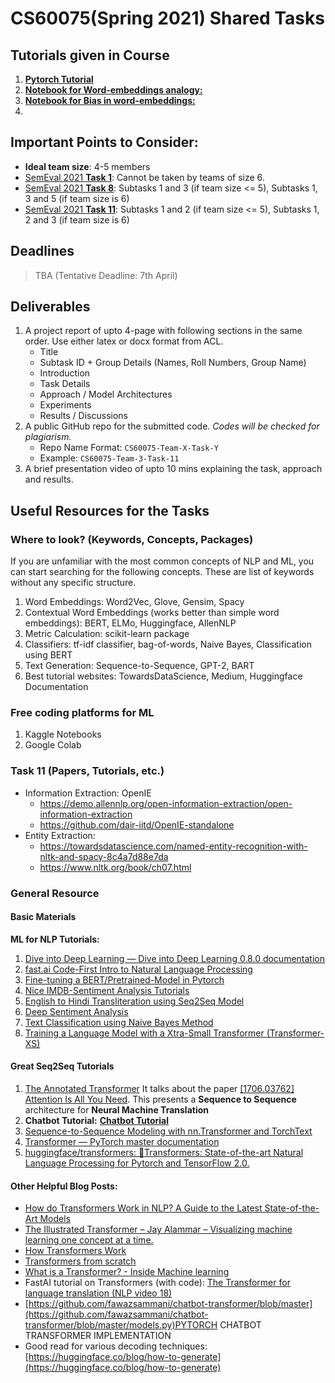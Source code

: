 # CS60075(Spring 2021) Shared Tasks

## Tutorials given in Course

1. [**Pytorch Tutorial**](https://github.com/nayakt/Neural-POS-Tagger)
2. [**Notebook for Word-embeddings analogy:**](https://colab.research.google.com/drive/1DxC5AnIFuu9Maan_D23yoE6sW4Ez2Uhw?usp=sharing#scrollTo=yr64uvq1E3E-)
3. [**Notebook for Bias in word-embeddings:**](https://colab.research.google.com/drive/11PyFecG4gaWBrP1FB6nHUROktwUSUCbI?usp=sharing#scrollTo=SkOPpPRMEp1M)
4. 

## Important Points to Consider:

* **Ideal team size**: 4-5 members
* [SemEval 2021 **Task 1**](https://sites.google.com/view/lcpsharedtask2021): Cannot be taken by teams of size 6.
* [SemEval 2021 **Task 8**](https://competitions.codalab.org/competitions/25770): Subtasks 1 and 3 (if team size <= 5), Subtasks 1, 3 and 5 (if team size is 6)
* [SemEval 2021 **Task 11**](https://ncg-task.github.io/): Subtasks 1 and 2 (if team size <= 5), Subtasks 1, 2 and 3 (if team size is 6)

## Deadlines

> TBA (Tentative Deadline: 7th April)

## Deliverables

1. A project report of upto 4-page with following sections in the same order. Use either latex or docx format from ACL.
    * Title
    * Subtask ID + Group Details (Names, Roll Numbers, Group Name)
    * Introduction
    * Task Details
    * Approach / Model Architectures
    * Experiments
    * Results / Discussions
1. A public GitHub repo for the submitted code. *Codes will be checked for plagiarism.*
    * Repo Name Format: `CS60075-Team-X-Task-Y`
    * Example: `CS60075-Team-3-Task-11`
1. A brief presentation video of upto 10 mins explaining the task, approach and results.

## Useful Resources for the Tasks

### Where to look? (Keywords, Concepts, Packages)

If you are unfamiliar with the most common concepts of NLP and ML, you can start searching for the following concepts. These are list of keywords without any specific structure.

1. Word Embeddings: Word2Vec, Glove, Gensim, Spacy
2. Contextual Word Embeddings (works better than simple word embeddings): BERT, ELMo, Huggingface, AllenNLP
3. Metric Calculation: scikit-learn package
1. Classifiers: tf-idf classifier, bag-of-words, Naive Bayes, Classification using BERT
1. Text Generation: Sequence-to-Sequence, GPT-2, BART
1. Best tutorial websites: TowardsDataScience, Medium, Huggingface Documentation

### Free coding platforms for ML

1. Kaggle Notebooks
1. Google Colab

### Task 11 (Papers, Tutorials, etc.)

* Information Extraction: OpenIE
   * https://demo.allennlp.org/open-information-extraction/open-information-extraction
   * https://github.com/dair-iitd/OpenIE-standalone
* Entity Extraction: 
   * https://towardsdatascience.com/named-entity-recognition-with-nltk-and-spacy-8c4a7d88e7da
   * https://www.nltk.org/book/ch07.html

### General Resource

#### Basic Materials

**ML for NLP Tutorials:**

1. [Dive into Deep Learning — Dive into Deep Learning 0.8.0 documentation](https://d2l.ai/)
2. [fast.ai Code-First Intro to Natural Language Processing](https://www.youtube.com/playlist?list=PLtmWHNX-gukKocXQOkQjuVxglSDYWsSh9)
4. [Fine-tuning a BERT/Pretrained-Model in Pytorch](https://skimai.com/fine-tuning-bert-for-sentiment-analysis/)
5. [Nice IMDB-Sentiment Analysis Tutorials](https://skimai.com/fine-tuning-bert-for-sentiment-analysis/)
6. [English to Hindi Transliteration using Seq2Seq Model](https://bsantraigi.github.io/tutorial/2019/08/31/english-to-hindi-transliteration-using-seq2seq-model.html)
7. [Deep Sentiment Analysis](https://bsantraigi.github.io/tutorial/2019/08/31/deep-sentiment-analysis.html)
8. [Text Classification using Naive Bayes Method](https://bsantraigi.github.io/2019/07/13/text-classification-using-naive-bayes-method.html)
9. [Training a Language Model with a Xtra-Small Transformer (Transformer-XS)](https://bsantraigi.github.io/tutorial/2019/07/08/training-xtra-small-transformer-language-model.html)

#### Great Seq2Seq Tutorials

1. [The Annotated Transformer](https://nlp.seas.harvard.edu/2018/04/03/attention.html)
 It talks about the paper [[1706.03762] Attention Is All You Need](https://arxiv.org/abs/1706.03762). This presents a **Sequence to Sequence** architecture for **Neural Machine Translation**
2. **Chatbot Tutorial:** [**Chatbot Tutorial**](https://pytorch.org/tutorials/beginner/chatbot_tutorial.html)
1. [Sequence-to-Sequence Modeling with nn.Transformer and TorchText](https://pytorch.org/tutorials/beginner/transformer_tutorial.html)
2. [Transformer — PyTorch master documentation](https://pytorch.org/docs/master/generated/torch.nn.Transformer.html)
3. [huggingface/transformers: 🤗Transformers: State-of-the-art Natural Language Processing for Pytorch and TensorFlow 2.0.](https://github.com/huggingface/transformers)

#### Other Helpful Blog Posts:

- [How do Transformers Work in NLP? A Guide to the Latest State-of-the-Art Models](https://www.analyticsvidhya.com/blog/2019/06/understanding-transformers-nlp-state-of-the-art-models/)
- [The Illustrated Transformer – Jay Alammar – Visualizing machine learning one concept at a time.](http://jalammar.github.io/illustrated-transformer/)
- [How Transformers Work](https://towardsdatascience.com/transformers-141e32e69591)
- [Transformers from scratch](http://www.peterbloem.nl/blog/transformers)
- [What is a Transformer? - Inside Machine learning](https://medium.com/inside-machine-learning/what-is-a-transformer-d07dd1fbec04)
- FastAI tutorial on Transformers (with code): [The Transformer for language translation (NLP video 18)](https://www.youtube.com/watch?v=KzfyftiH7R8)
- [https://github.com/fawazsammani/chatbot-transformer/blob/master](https://github.com/fawazsammani/chatbot-transformer/blob/master/models.py)PYTORCH CHATBOT TRANSFORMER IMPLEMENTATION
- Good read for various decoding techniques: [https://huggingface.co/blog/how-to-generate](https://huggingface.co/blog/how-to-generate)
